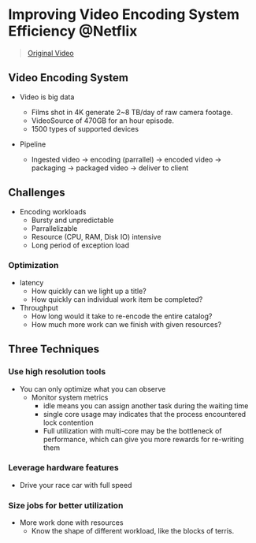 # Improving Video Encoding System Efficiency @Netflix
> [Original Video](https://www.youtube.com/watch?v=QEMWEkxMFMM)

## Video Encoding System
- Video is big data
  - Films shot in 4K generate 2~8 TB/day of raw camera footage.
  - VideoSource of 470GB for an hour episode.
  - 1500 types of supported devices

- Pipeline
  - Ingested video -> encoding (parrallel) -> encoded video -> packaging -> packaged video -> deliver to client

## Challenges

- Encoding workloads
  - Bursty and unpredictable
  - Parrallelizable
  - Resource (CPU, RAM, Disk IO) intensive
  - Long period of exception load

### Optimization
- latency
  - How quickly can we light up a title?
  - How quickly can individual work item be completed?
- Throughput
  - How long would it take to re-encode the entire catalog?
  - How much more work can we finish with given resources?

## Three Techniques

### Use high resolution tools
- You can only optimize what you can observe
  - Monitor system metrics
    - idle means you can assign another task during the waiting time
    - single core usage may indicates that the process encountered lock contention
    - Full utilization with multi-core may be the bottleneck of performance, which can give you more rewards for re-writing them

### Leverage hardware features
- Drive your race car with full speed

### Size jobs for better utilization
- More work done with resources
  - Know the shape of different workload, like the blocks of terris.
